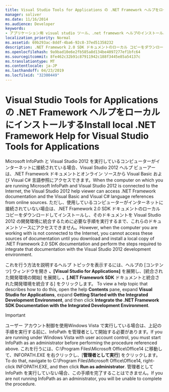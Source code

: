 ```yaml
---
title: Visual Studio Tools for Applications の .NET Framework ヘルプをローカルにインストールする
manager: soliver
ms.date: 11/16/2014
ms.audience: Developer
keywords:
- アプリケーション用 visual studio ツール、.net framework ヘルプのインストール、VSTA、.NET Framework ヘルプのインストール、.NET Framework ヘルプのインストール [InfoPath 2007]、InfoPath 2007、.NET Framework ヘルプのインストール
localization_priority: Normal
ms.assetid: 69b293ac-8ddf-4ba6-92c8-37ed51358232
description: .NET Framework 2.0 SDK ドキュメントのローカル コピーをダウンロードしてインストールし、そのドキュメントを Visual Studio 2012 の開発環境に統合するために必要な手順を実行します。
ms.openlocfilehash: 9a9bad10e6e2fb585a8d134be4097277ef1bfc64
ms.sourcegitcommit: 8fe462c32b91c87911942c188f3445e85a54137c
ms.translationtype: MT
ms.contentlocale: ja-JP
ms.lasthandoff: 04/23/2019
ms.locfileid: "32300449"
---
```

# <a name="install-local-net-framework-help-for-visual-studio-tools-for-applications"></a><span data-ttu-id="5028c-104">Visual Studio Tools for Applications の .NET Framework ヘルプをローカルにインストールする</span><span class="sxs-lookup"><span data-stu-id="5028c-104">Install local .NET Framework Help for Visual Studio Tools for Applications</span></span>

<span data-ttu-id="5028c-105">Microsoft InfoPath と Visual Studio 2012 を実行しているコンピューターがインターネットに接続されている場合、Visual Studio 2012 ヘルプ ビューアーは、.NET Framework ドキュメントとオンライン ソースから Visual Basic および Visual C# 言語参照にアクセスできます。</span><span class="sxs-lookup"><span data-stu-id="5028c-105">When the computer on which you are running Microsoft InfoPath and Visual Studio 2012 is connected to the Internet, the Visual Studio 2012 help viewer can access .NET Framework documentation and the Visual Basic and Visual C# language references from online sources.</span></span> <span data-ttu-id="5028c-106">ただし、使用しているコンピューターがインターネットに接続されていない場合は、.NET Framework 2.0 SDK ドキュメントのローカル コピーをダウンロードしてインストールし、そのドキュメントを Visual Studio 2012 の開発環境に統合するために必要な手順を実行するまで、これらのドキュメントソースにアクセスできません。</span><span class="sxs-lookup"><span data-stu-id="5028c-106">However, when the computer you are working with is not connected to the Internet, you cannot access these sources of documentation until you download and install a local copy of .NET Framework 2.0 SDK documentation and perform the steps required to integrate that documentation with the Visual Studio 2012 development environment.</span></span>
  
<span data-ttu-id="5028c-107">これを行う方法を説明するヘルプ トピックを表示するには、ヘルプの [コンテンツ] ウィンドウを開き **、[Visual Studio for Applications]** を展開し、[統合された開発環境の開始] を展開し **、[.NET Framework SDK** ドキュメントと統合された開発環境を統合する] をクリックします。 </span><span class="sxs-lookup"><span data-stu-id="5028c-107">To view a help topic that describes how to do this, open the help **Contents** pane, expand **Visual Studio for Applications**, expand **Getting Started with the Integrated Development Environment**, and then click **Integrate the .NET Framework SDK Documentation with the Integrated Development Environment**.</span></span>
  
> [!IMPORTANT]
> <span data-ttu-id="5028c-108">ユーザー アカウント制御を使用Windows Vista で実行している場合は、上記の手順を実行する前に、InfoPath を管理者として開始する必要があります。</span><span class="sxs-lookup"><span data-stu-id="5028c-108">If you are running under Windows Vista with user account control, you must start InfoPath as an administrator before performing the procedure referenced above.</span></span> <span data-ttu-id="5028c-109">これを行うには、C:\Program Files\Microsoft Office\Office14 に移動して、INFOPATH.EXE を右クリックし、[**管理者として実行**] をクリックします。</span><span class="sxs-lookup"><span data-stu-id="5028c-109">To do that, navigate to C:\Program Files\Microsoft Office\Office14, right-click INFOPATH.EXE, and then click **Run as administrator**.</span></span> <span data-ttu-id="5028c-110">管理者として InfoPath を実行していない場合、この手順を完了することはできません。</span><span class="sxs-lookup"><span data-stu-id="5028c-110">If you are not running InfoPath as an administrator, you will be unable to complete the procedure.</span></span> 
  

